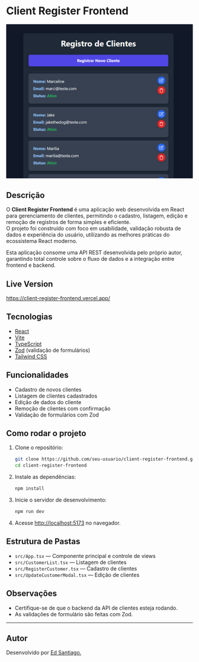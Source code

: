 # Client Register Frontend

![Demonstração da API](https://github.com/EdSantiag0/client-register-frontend/blob/desenvolvimento/assets/image.png)

## Descrição

O **Client Register Frontend** é uma aplicação web desenvolvida em React para gerenciamento de clientes, permitindo o cadastro, listagem, edição e remoção de registros de forma simples e eficiente.  
O projeto foi construído com foco em usabilidade, validação robusta de dados e experiência do usuário, utilizando as melhores práticas do ecossistema React moderno.

Esta aplicação consome uma API REST desenvolvida pelo próprio autor, garantindo total controle sobre o fluxo de dados e a integração entre frontend e backend.

## Live Version

https://client-register-frontend.vercel.app/

## Tecnologias

- [React](https://react.dev/)
- [Vite](https://vitejs.dev/)
- [TypeScript](https://www.typescriptlang.org/)
- [Zod](https://zod.dev/) (validação de formulários)
- [Tailwind CSS](https://tailwindcss.com/)

## Funcionalidades

- Cadastro de novos clientes
- Listagem de clientes cadastrados
- Edição de dados do cliente
- Remoção de clientes com confirmação
- Validação de formulários com Zod

## Como rodar o projeto

1. Clone o repositório:

   ```bash
   git clone https://github.com/seu-usuario/client-register-frontend.git
   cd client-register-frontend
   ```

2. Instale as dependências:

   ```bash
   npm install
   ```

3. Inicie o servidor de desenvolvimento:

   ```bash
   npm run dev
   ```

4. Acesse [http://localhost:5173](http://localhost:5173) no navegador.

## Estrutura de Pastas

- `src/App.tsx` — Componente principal e controle de views
- `src/CustomerList.tsx` — Listagem de clientes
- `src/RegisterCustomer.tsx` — Cadastro de clientes
- `src/UpdateCustomerModal.tsx` — Edição de clientes

## Observações

- Certifique-se de que o backend da API de clientes esteja rodando.
- As validações de formulário são feitas com Zod.

---

## Autor

Desenvolvido por [Ed Santiago.](https://github.com/EdSantiag0)
